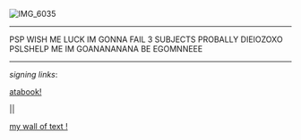 
![IMG_6035](https://github.com/user-attachments/assets/2c4708ba-9563-4f42-88ab-f5b61a482e27)

---




PSP WISH ME LUCK IM GONNA FAIL 3 SUBJECTS PROBALLY DIEIOZOXO PSLSHELP ME IM GOANANANANA BE EGOMNNEEE


---

*signing links*:

 [atabook!](https://callmeyourangel.atabook.org/)


||

[my wall of text !](https://walloftext.co/gay-men-at-your-area)


